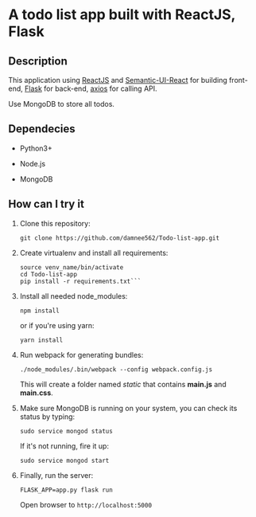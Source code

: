 A todo list app built with ReactJS, Flask
=============

Description
-----------
This application using [ReactJS](https://facebook.github.io/react/) and [Semantic-UI-React](https://react.semantic-ui.com/introduction) for building front-end, [Flask](http://flask.pocoo.org/) for back-end, [axios](https://github.com/mzabriskie/axios) for calling API.

Use MongoDB to store all todos.

Dependecies
-----------

* Python3+

* Node.js

* MongoDB

How can I try it
----------------

1. Clone this repository:

    ```git clone https://github.com/damnee562/Todo-list-app.git```

2. Create virtualenv and install all requirements:

    ```python3 -m venv venv_name
    source venv_name/bin/activate
    cd Todo-list-app
    pip install -r requirements.txt```

3. Install all needed node_modules:

    ```npm install```

    or if you're using yarn:

    ```yarn install```

4. Run webpack for generating bundles:

    ```./node_modules/.bin/webpack --config webpack.config.js```

    This will create a folder named *static* that contains **main.js** and **main.css**.

5. Make sure MongoDB is running on your system, you can check its status by typing:

    ```sudo service mongod status```

    If it's not running, fire it up:

    ```sudo service mongod start```

6. Finally, run the server:

    ```FLASK_APP=app.py flask run```

    Open browser to `http://localhost:5000`
